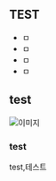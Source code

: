 ## TEST
- ㅁ
- ㅁ
- ㅁ
- ㅁ

## test

![이미지](https://www.carandholic.com/data/file/free/1850094502_EnfbiWk5_49cea6843c4e8628c0c9f595eb899cac2be6df4a.gif)

### test


<tag>test,테스트</tag>